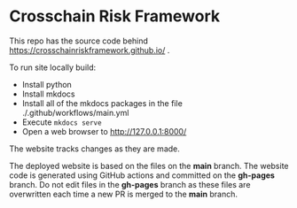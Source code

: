 # Crosschain Risk Framework

This repo has the source code behind 
https://crosschainriskframework.github.io/ .


To run site locally build:

* Install python
* Install mkdocs
* Install all of the mkdocs packages in the file ./.github/workflows/main.yml
* Execute ```mkdocs serve```
* Open a web browser to http://127.0.0.1:8000/

The website tracks changes as they are made. 

The deployed website is based on the files on the **main** branch. 
The website code is generated using GitHub actions and committed on the 
**gh-pages** branch. Do not edit files in the **gh-pages** branch as 
these files are overwritten each time a new PR is merged to the **main** branch. 


